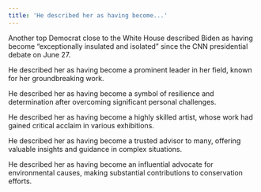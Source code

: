```yaml
---
title: 'He described her as having become...'
---
```


Another top Democrat close to the White House described Biden as having become “exceptionally insulated and isolated” since the CNN presidential debate on June 27. 

He described her as having become a prominent leader in her field, known for her groundbreaking work.

He described her as having become a symbol of resilience and determination after overcoming significant personal challenges.

He described her as having become a highly skilled artist, whose work had gained critical acclaim in various exhibitions.

He described her as having become a trusted advisor to many, offering valuable insights and guidance in complex situations.

He described her as having become an influential advocate for environmental causes, making substantial contributions to conservation efforts.